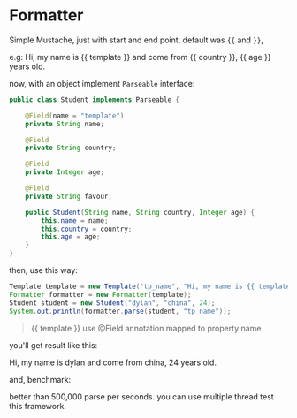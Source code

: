 # Formatter
Simple Mustache, just with start and end point, default was `{{` and `}}`,

e.g: Hi, my name is {{ template }} and come from {{ country }}, {{ age }} years old.

now, with an object implement `Parseable` interface:

```java
public class Student implements Parseable {

	@Field(name = "template")
	private String name;

	@Field
	private String country;

	@Field
	private Integer age;

	@Field
	private String favour;

	public Student(String name, String country, Integer age) {
		this.name = name;
		this.country = country;
		this.age = age;
	}
}
```

then, use this way: 

```java
Template template = new Template("tp_name", "Hi, my name is {{ template }} and come from {{ country }}, {{ age }} years old.");
Formatter formatter = new Formatter(template);
Student student = new Student("dylan", "china", 24);
System.out.println(formatter.parse(student, "tp_name"));
```

> {{ template }} use @Field annotation mapped to property name 

you'll get result like this:

Hi, my name is dylan and come from china, 24 years old.

and, benchmark:

better than 500,000 parse per seconds. you can use multiple thread test this framework.
